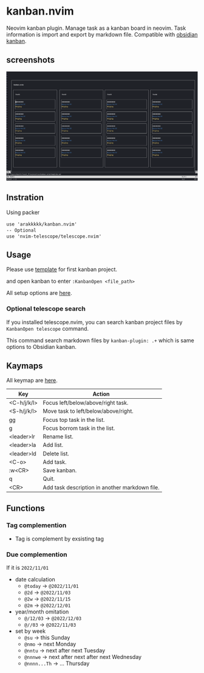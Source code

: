 # kanban.nvim
Neovim kanban plugin.
Manage task as a kanban board in neovim.
Task information is import and export by markdown file.
Compatible with [obsidian kanban](https://github.com/mgmeyers/obsidian-kanban).

## screenshots
![img_kanban](./doc/img_kanban2.png)

## Instration
Using packer
```
use 'arakkkkk/kanban.nvim'
-- Optional
use 'nvim-telescope/telescope.nvim'
```

## Usage
Please use [template](./template.md) for first kanban project.

and open kanban to enter `:KanbanOpen <file_path>`

All setup options are [here](./lua/kanban/ops.lua).

### Optional telescope search
If you installed telescope.nvim, you can search kanban project files by `KanbanOpen telescope` command.

This command search markdown files by `kanban-plugin: .+` which is same options to Obsidian kanban.


## Kaymaps
All keymap are [here](./lua/kanban/keymap.lua).

| Key         | Action                                         |
|-------------|------------------------------------------------|
| <C-h/j/k/l> | Focus left/below/above/right task.             |
| <S-h/j/k/l> | Move task to left/below/above/right.           |
| gg          | Focus top task in the list.                    |
| g           | Focus borrom task in the list.                 |
| \<leader\>lr  | Rename list.                                   |
| \<leader\>la  | Add list.                                      |
| \<leader\>ld  | Delete list.                                   |
| \<C-o\>       | Add task.                                      |
| :w\<CR\>      | Save kanban.                                   |
| q           | Quit.                                          |
| \<CR\>        | Add task description in another markdown file. |

## Functions
### Tag complemention
- Tag is complement by exsisting tag
### Due complemention
If it is `2022/11/01`
- date calculation
  - `@today` -> `@2022/11/01`
  - `@2d` -> `@2022/11/03`
  - `@2w` -> `@2022/11/15`
  - `@2m` -> `@2022/12/01`
- year/month omitation
  - `@/12/03` -> `@2022/12/03`
  - `@//03` -> `@2022/11/03`
- set by week
  - `@su` -> this Sunday
  - `@nmo` -> next Monday
  - `@nntu` -> next after next Tuesday
  - `@nnnwe` -> next after next after next Wednesday
  - `@nnnn...Th` -> ... Thursday
